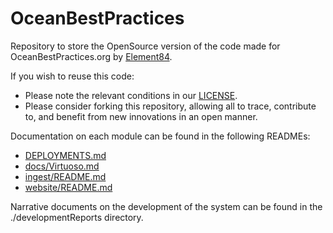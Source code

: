 # OceanBestPractices

Repository to store the OpenSource version of the code made for OceanBestPractices.org by [Element84](https://www.element84.com).

If you wish to reuse this code:

* Please note the relevant conditions in our [LICENSE](https://github.com/iodepo/OceanBestPractices/blob/master/LICENSE).
* Please consider forking this repository, allowing all to trace, contribute to, and benefit from new innovations in an open manner.

Documentation on each module can be found in the following READMEs:

* [DEPLOYMENTS.md](./DEPLOYMENTS.md)
* [docs/Virtuoso.md](./docs/Virtuoso.md)
* [ingest/README.md](./ingest/README.md)
* [website/README.md](./website/README.md)

Narrative documents on the development of the system can be found in the ./developmentReports directory.
